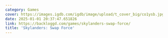```yaml
---
category: Games
cover: https://images.igdb.com/igdb/image/upload/t_cover_big/co1ysb.jpg
date: 2025-01-01 20:37:47.651826
link: https://backloggd.com/games/skylanders-swap-force/
title: 'Skylanders: Swap Force'
---
```

